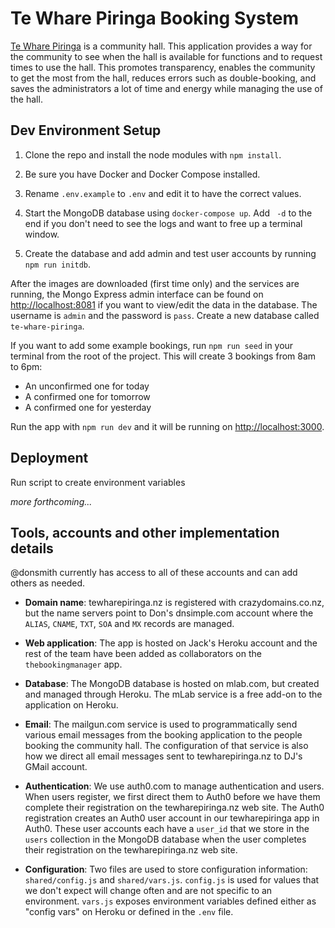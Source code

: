 # Te Whare Piringa Booking System

[Te Whare Piringa](http://tewharepiringa.nz) is a community hall. This application provides a way for the community to see when the hall is available for functions and to request times to use the hall. This promotes transparency, enables the community to get the most from the hall, reduces errors such as double-booking, and saves the administrators a lot of time and energy while managing the use of the hall.


## Dev Environment Setup

1. Clone the repo and install the node modules with `npm install`.

1. Be sure you have Docker and Docker Compose installed.

1. Rename `.env.example` to `.env` and edit it to have the correct values.

1. Start the MongoDB database using `docker-compose up`. Add ` -d` to the end if you don't need to see the logs and want to free up a terminal window.

1. Create the database and add admin and test user accounts by running `npm run initdb`.

After the images are downloaded (first time only) and the services are running, the Mongo Express admin interface can be found on [http://localhost:8081](http://localhost:8081) if you want to view/edit the data in the database. The username is `admin` and the password is `pass`. Create a new database called `te-whare-piringa`.

If you want to add some example bookings, run `npm run seed` in your terminal from the root of the project. This will create 3 bookings from 8am to 6pm:

* An unconfirmed one for today
* A confirmed one for tomorrow
* A confirmed one for yesterday

Run the app with `npm run dev` and it will be running on [http://localhost:3000](http://localhost:3000).


## Deployment

Run script to create environment variables

_more forthcoming..._


## Tools, accounts and other implementation details

@donsmith currently has access to all of these accounts and can add others as needed.

* **Domain name**: tewharepiringa.nz is registered with crazydomains.co.nz, but the name servers point to Don's dnsimple.com account where the `ALIAS`, `CNAME`, `TXT`, `SOA` and `MX` records are managed.

* **Web application**: The app is hosted on Jack's Heroku account and the rest of the team have been added as collaborators on the `thebookingmanager` app.

* **Database**: The MongoDB database is hosted on mlab.com, but created and managed through Heroku. The mLab service is a free add-on to the application on Heroku.

* **Email**: The mailgun.com service is used to programmatically send various email messages from the booking application to the people booking the community hall. The configuration of that service is also how we direct all email messages sent to tewharepiringa.nz to DJ's GMail account.

* **Authentication**: We use auth0.com to manage authentication and users. When users register, we first direct them to Auth0 before we have them complete their registration on the tewharepiringa.nz web site. The Auth0 registration creates an Auth0 user account in our tewharepiringa app in Auth0. These user accounts each have a `user_id` that we store in the `users` collection in the MongoDB database when the user completes their registration on the tewharepiringa.nz web site.

* **Configuration**: Two files are used to store configuration information: `shared/config.js` and `shared/vars.js`. `config.js` is used for values that we don't expect will change often and are not specific to an environment. `vars.js` exposes environment variables defined either as "config vars" on Heroku or defined in the `.env` file.

